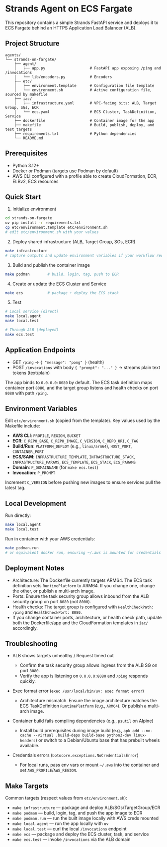 # Strands Agent on ECS Fargate

This repository contains a simple Strands FastAPI service and deploys it to ECS Fargate behind an HTTPS Application Load Balancer (ALB).

## Project Structure

```
agents/
└── strands-on-fargate/
    ├── agent/
    │   ├── app.py                    # FastAPI app exposing /ping and /invocations
    │   └── lib/encoders.py           # Encoders
    ├── etc/
    │   ├── environment.template      # Configuration file template
    │   └── environment.sh            # Active configuration file, sourced by makefile
    ├── iac/
    │   ├── infrastructure.yaml       # VPC-facing bits: ALB, Target Group, SGs, ECR
    │   └── ecs.yaml                  # ECS Cluster, TaskDefinition, Service
    ├── dockerfile                    # Container image for the app
    ├── makefile                      # Build, publish, deploy, and test targets
    ├── requirements.txt              # Python dependencies
    └── README.md
```

## Prerequisites

- Python 3.12+
- Docker or Podman (targets use Podman by default)
- AWS CLI configured with a profile able to create CloudFormation, ECR, ELBv2, ECS resources

## Quick Start

1) Initialize environment

```bash
cd strands-on-fargate
uv pip install -r requirements.txt
cp etc/environment.template etc/environment.sh
# edit etc/environment.sh with your values
```

2) Deploy shared infrastructure (ALB, Target Group, SGs, ECR)

```bash
make infrastructure
# capture outputs and update environment variables if your workflow requires them
```

3) Build and publish the container image

```bash
make podman        # build, login, tag, push to ECR
```

4) Create or update the ECS Cluster and Service

```bash
make ecs           # package + deploy the ECS stack
```

5) Test

```bash
# Local service (direct)
make local.agent
make local.test

# Through ALB (deployed)
make ecs.test
```

## Application Endpoints

- GET `/ping` → `{ "message": "pong" }` (health)
- POST `/invocations` with body `{ "prompt": "..." }` → streams plain text tokens (text/plain)

The app binds to `0.0.0.0:8080` by default. The ECS task definition maps container port `8080`, and the target group listens and health checks on port `8080` with path `/ping`.

## Environment Variables

Edit `etc/environment.sh` (copied from the template). Key values used by the Makefile include:

- **AWS CLI**: `PROFILE`, `REGION`, `BUCKET`
- **ECR**: `C_REPO_BASE`, `C_REPO_IMAGE`, `C_VERSION`, `C_REPO_URI`, `C_TAG`
- **Build/Run**: `PLATFORM_DEPLOY` (e.g., `linux/arm64`), `HOST_PORT`, `CONTAINER_PORT`
- **ECS/SAM**: `INFRASTRUCTURE_TEMPLATE`, `INFRASTRUCTURE_STACK`, `INFRASTRUCTURE_PARAMS`, `ECS_TEMPLATE`, `ECS_STACK`, `ECS_PARAMS`
- **Domain**: `P_DOMAINNAME` (for `make ecs.test`)
- **Invocation**: `P_PROMPT`

Increment `C_VERSION` before pushing new images to ensure services pull the latest tag.

## Local Development

Run directly:

```bash
make local.agent
make local.test
```

Run in container with your AWS credentials:

```bash
make podman.run
# or equivalent docker run, ensuring ~/.aws is mounted for credentials and AWS_PROFILE/REGION are set
```

## Deployment Notes

- Architecture: The Dockerfile currently targets ARM64. The ECS task definition sets `RuntimePlatform` to ARM64. If you change one, change the other, or publish a multi-arch image.
- Ports: Ensure the task security group allows inbound from the ALB security group on port `8080` (not `8000`).
- Health checks: The target group is configured with `HealthCheckPath: /ping` and `HealthCheckPort: 8080`.
- If you change container ports, architecture, or health check path, update both the Dockerfile/app and the CloudFormation templates in `iac/` accordingly.


## Troubleshooting

- ALB shows targets unhealthy / Request timed out
  - Confirm the task security group allows ingress from the ALB SG on port `8080`.
  - Verify the app is listening on `0.0.0.0:8080` and `/ping` responds quickly.

- Exec format error (`exec /usr/local/bin/uv: exec format error`)
  - Architecture mismatch. Ensure the image architecture matches the ECS TaskDefinition `RuntimePlatform` (e.g., `ARM64`). Or publish a multi-arch image.

- Container build fails compiling dependencies (e.g., `psutil` on Alpine)
  - Install build prerequisites during image build (e.g., `apk add --no-cache --virtual .build-deps build-base python3-dev linux-headers`) or switch to a Debian/Ubuntu base that has prebuilt wheels available.

- Credentials errors (`botocore.exceptions.NoCredentialsError`)
  - For local runs, pass env vars or mount `~/.aws` into the container and set `AWS_PROFILE`/`AWS_REGION`.

## Make Targets

Common targets (respect values from `etc/environment.sh`):

- `make infrastructure` — package and deploy ALB/SGs/TargetGroup/ECR
- `make podman` — build, login, tag, and push the app image to ECR
- `make podman.run` — run the built image locally with AWS creds mounted
- `make local.agent` — run the app locally with `uv`
- `make local.test` — curl the local `/invocations` endpoint
- `make ecs` — package and deploy the ECS cluster, task, and service
- `make ecs.test` — invoke `/invocations` via the ALB domain


